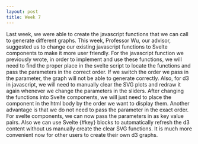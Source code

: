 ```yaml
---
layout: post
title: Week 7
---
```


Last week, we were able to create the javascript functions that we can call to generate different graphs. This week, Professor Wu, our advisor, suggested us to change our existing javascript functions to Svelte components to make it more user friendly. For the javascript function we previously wrote, in order to implement and use these functions, we will need to find the proper place in the svelte script to locate the functions and pass the parameters in the correct order. If we switch the order we pass in the parameter, the graph will not be able to generate correctly. Also, for d3  in javascript, we will need to manually clear the SVG plots and redraw it again whenever we change the parameters in the sliders. After changing the functions into Svelte components, we will just need to place the component in the html body by the order we want to display them. Another advantage is that we do not need to pass the parameter in the exact order. For svelte components, we can now pass the parameters in as key value pairs. Also we can use Svelte {#key} blocks to automatically refresh the d3 content without us manually create the clear SVG functions. It is much more convenient now for other users to create their own d3 graphs.